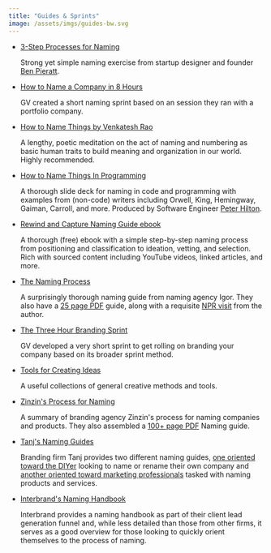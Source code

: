 ```yaml
---
title: "Guides & Sprints"
image: /assets/imgs/guides-bw.svg
---
```


- [3-Step Processes for Naming](http://blog.pieratt.com/post/77293289254/a-3-step-process-for-naming-a-projectproduct)

  Strong yet simple naming exercise from startup designer and founder [Ben Pieratt](http://pieratt.com/).

- [How to Name a Company in 8 Hours](https://drive.google.com/open?id=0B3qgdcQBWtCqd1JxcWQ2N20xMU0)

  GV created a short naming sprint based on an session they ran with a portfolio company.

- [How to Name Things by Venkatesh Rao](https://www.ribbonfarm.com/2012/02/02/how-to-name-things/)

  A lengthy, poetic meditation on the act of naming and numbering as basic human traits to build meaning and organization in our world. Highly recommended. 

- [How to Name Things In Programming](https://www.slideshare.net/pirhilton/how-to-name-things-the-hardest-problem-in-programming)

  A thorough slide deck for naming in code and programming with examples from (non-code) writers including Orwell, King, Hemingway, Gaiman, Carroll, and more. Produced by Software Engineer [Peter Hilton](http://hilton.org.uk/).

- [Rewind and Capture Naming Guide ebook](http://www.rewindandcapture.com/brand-naming-guide/)

  A thorough (free) ebook with a simple step-by-step naming process from positioning and classification to ideation, vetting, and selection. Rich with sourced content including YouTube videos, linked articles, and more.

- [The Naming Process](https://www.igorinternational.com/process/company-product-names.php)

  A surprisingly thorough naming guide from naming agency Igor. They also have a [25 page PDF](https://igorinternational.com/process/igor-naming-guide_12.pdf) guide, along with a requisite [NPR visit](http://www.npr.org/2011/10/12/141276794/product-names-make-dasani-and-swiffers-sell) from the author.

- [The Three Hour Branding Sprint](https://library.gv.com/the-three-hour-brand-sprint-3ccabf4b768a)

  GV developed a very short sprint to get rolling on branding your company based on its broader sprint method.

- [Tools for Creating Ideas](http://creatingminds.org/tools/tools_ideation.htm)

  A useful collections of general creative methods and tools.

- [Zinzin's Process for Naming](https://www.zinzin.com/process/)

  A summary of branding agency Zinzin's process for naming companies and products. They also assembled a [100+ page PDF](https://www.zinzin.com/guides/zinzin-naming-guide.pdf) Naming guide.

- [Tanj's Naming Guides](https://tanj.co/guides/)

  Branding firm Tanj provides two different naming guides, [one oriented toward the DIYer](http://tanj.co/make_a_name_for_yourself_tanj_company_naming_guide_V1.pdf) looking to name or rename their own company and [another oriented toward marketing professionals](https://tanj.co/now_name_it_tanj_product_naming_guide_v1.pdf) tasked with naming products and services.

- [Interbrand's Naming Handbook](https://sf-asset-manager.s3.amazonaws.com/95993/1052/7830.pdf)

  Interbrand provides a naming handbook as part of their client lead generation funnel and, while less detailed than those from other firms, it serves as a good overview for those looking to quickly orient themselves to the process of naming.
